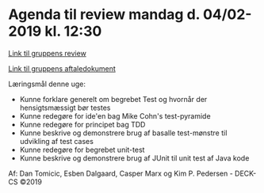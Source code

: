 # Agenda til review mandag d. 04/02-2019 kl. 12:30

[Link til gruppens review](URL) 

[Link til gruppens aftaledokument](https://docs.google.com/document/d/1uSLKk3kQAV3UQ0Y1XKtVFQ_YJ_gXrON00-IDqS8o5s4/edit?usp=sharing) 

Læringsmål denne uge:
 - Kunne forklare generelt om begrebet Test og hvornår der hensigtsmæssigt bør testes
 - Kunne redegøre for ide'en bag Mike Cohn's test-pyramide
 - Kunne redegøre for principet bag TDD
 - Kunne beskrive og demonstrere brug af basalle test-mønstre til udvikling af test cases
 - Kunne redegøre for begrebet unit-test
 - Kunne beskrive og demonstrere brug af JUnit til unit test af Java kode

Af: Dan Tomicic, Esben Dalgaard, Casper Marx og Kim P. Pedersen - DECK-CS ©2019

